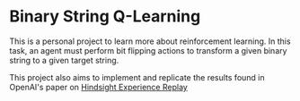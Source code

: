 # Binary String Q-Learning #
This is a personal project to learn more about reinforcement learning. In this task, an agent must perform bit flipping actions to transform a given binary string to a given target string.

This project also aims to implement and replicate the results found in OpenAI's paper on [Hindsight Experience Replay](https://arxiv.org/pdf/1707.01495.pdf)
